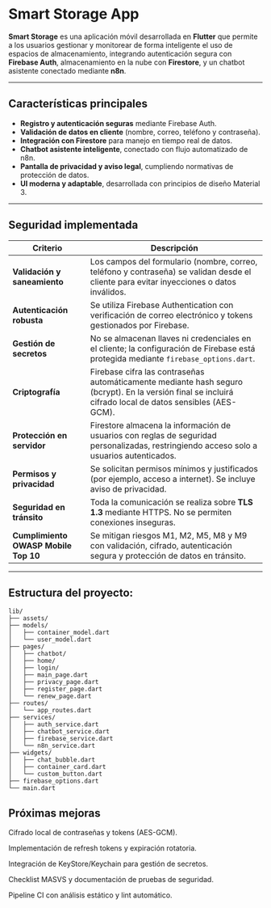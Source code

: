 # Smart Storage App

**Smart Storage** es una aplicación móvil desarrollada en **Flutter** que permite a los usuarios gestionar y monitorear de forma inteligente el uso de espacios de almacenamiento, integrando autenticación segura con **Firebase Auth**, almacenamiento en la nube con **Firestore**, y un chatbot asistente conectado mediante **n8n**.

---

## Características principales

- **Registro y autenticación seguras** mediante Firebase Auth.  
- **Validación de datos en cliente** (nombre, correo, teléfono y contraseña).  
- **Integración con Firestore** para manejo en tiempo real de datos.  
- **Chatbot asistente inteligente**, conectado con flujo automatizado de n8n.  
- **Pantalla de privacidad y aviso legal**, cumpliendo normativas de protección de datos.  
- **UI moderna y adaptable**, desarrollada con principios de diseño Material 3.

---

## Seguridad implementada

| Criterio | Descripción |
|----------|--------------|
| **Validación y saneamiento** | Los campos del formulario (nombre, correo, teléfono y contraseña) se validan desde el cliente para evitar inyecciones o datos inválidos. |
| **Autenticación robusta** | Se utiliza Firebase Authentication con verificación de correo electrónico y tokens gestionados por Firebase. |
| **Gestión de secretos** | No se almacenan llaves ni credenciales en el cliente; la configuración de Firebase está protegida mediante `firebase_options.dart`. |
| **Criptografía** | Firebase cifra las contraseñas automáticamente mediante hash seguro (bcrypt). En la versión final se incluirá cifrado local de datos sensibles (AES-GCM). |
| **Protección en servidor** | Firestore almacena la información de usuarios con reglas de seguridad personalizadas, restringiendo acceso solo a usuarios autenticados. |
| **Permisos y privacidad** | Se solicitan permisos mínimos y justificados (por ejemplo, acceso a internet). Se incluye aviso de privacidad. |
| **Seguridad en tránsito** | Toda la comunicación se realiza sobre **TLS 1.3** mediante HTTPS. No se permiten conexiones inseguras. |
| **Cumplimiento OWASP Mobile Top 10** | Se mitigan riesgos M1, M2, M5, M8 y M9 con validación, cifrado, autenticación segura y protección de datos en tránsito. |

---

##  Estructura del proyecto:

```
lib/
├── assets/
├── models/
│   ├── container_model.dart
│   └── user_model.dart
├── pages/
│   ├── chatbot/
│   ├── home/
│   ├── login/
│   ├── main_page.dart
│   ├── privacy_page.dart
│   ├── register_page.dart
│   └── renew_page.dart
├── routes/
│   └── app_routes.dart
├── services/
│   ├── auth_service.dart
│   ├── chatbot_service.dart
│   ├── firebase_service.dart
│   └── n8n_service.dart
├── widgets/
│   ├── chat_bubble.dart
│   ├── container_card.dart
│   └── custom_button.dart
├── firebase_options.dart
└── main.dart
```

## Próximas mejoras

Cifrado local de contraseñas y tokens (AES-GCM).

Implementación de refresh tokens y expiración rotatoria.

Integración de KeyStore/Keychain para gestión de secretos.

Checklist MASVS y documentación de pruebas de seguridad.

Pipeline CI con análisis estático y lint automático.


